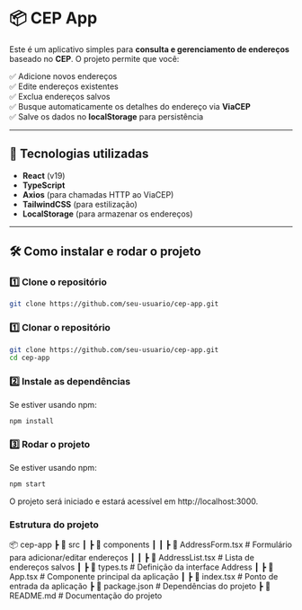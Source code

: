 # 📦 CEP App

Este é um aplicativo simples para **consulta e gerenciamento de endereços** baseado no **CEP**. O projeto permite que você:

✅ Adicione novos endereços  
✅ Edite endereços existentes  
✅ Exclua endereços salvos  
✅ Busque automaticamente os detalhes do endereço via **ViaCEP**  
✅ Salve os dados no **localStorage** para persistência  

---

## 🚀 **Tecnologias utilizadas**
- **React** (v19)
- **TypeScript**
- **Axios** (para chamadas HTTP ao ViaCEP)
- **TailwindCSS** (para estilização)
- **LocalStorage** (para armazenar os endereços)

---

## 🛠 **Como instalar e rodar o projeto**

### 1️⃣ **Clone o repositório**
```bash
git clone https://github.com/seu-usuario/cep-app.git
```

### 1️⃣ Clonar o repositório
```bash
git clone https://github.com/seu-usuario/cep-app.git
cd cep-app
```

### 2️⃣ Instale as dependências

Se estiver usando npm:

```bash
npm install
```

### 3️⃣ Rodar o projeto

Se estiver usando npm:

```bash
npm start
```
O projeto será iniciado e estará acessível em http://localhost:3000.

### Estrutura do projeto

📦 cep-app
 ┣ 📂 src
 ┃ ┣ 📂 components
 ┃ ┃ ┣ 📜 AddressForm.tsx   # Formulário para adicionar/editar endereços
 ┃ ┃ ┣ 📜 AddressList.tsx   # Lista de endereços salvos
 ┃ ┣ 📜 types.ts            # Definição da interface Address
 ┃ ┣ 📜 App.tsx             # Componente principal da aplicação
 ┃ ┣ 📜 index.tsx           # Ponto de entrada da aplicação
 ┣ 📜 package.json          # Dependências do projeto
 ┣ 📜 README.md             # Documentação do projeto

